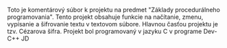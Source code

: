 ﻿Toto je komentárový súbor k projektu na predmet "Základy procedurálneho programovania".
Tento projekt obsahuje funkcie na načítanie, zmenu, vypísanie a šifrovanie textu v textovom súbore.
Hlavnou časťou projektu je tzv. Cézarova šifra.
Projekt bol programovaný v jazyku C v programe Dev-C++ 
JD